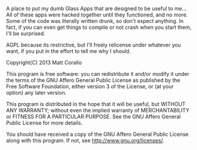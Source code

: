 A place to put my dumb Glass Apps that are designed to be useful to me...
All of these apps were hacked together until they functioned, and no
more. Some of the code was literally written drunk, so don't expect anything.
In fact, if you can even get things to compile or not crash when you start
them, I'll be surprised.

AGPL because its restrictive, but I'll freely relicense under whatever
you want, if you put in the effort to tell me why I should.


Copyright(C) 2013 Matt Corallo

This program is free software: you can redistribute it and/or modify
it under the terms of the GNU Affero General Public License as
published by the Free Software Foundation, either version 3 of the
License, or (at your option) any later version.

This program is distributed in the hope that it will be useful,
but WITHOUT ANY WARRANTY; without even the implied warranty of
MERCHANTABILITY or FITNESS FOR A PARTICULAR PURPOSE.  See the
GNU Affero General Public License for more details.

You should have received a copy of the GNU Affero General Public License
along with this program.  If not, see <http://www.gnu.org/licenses/>.
